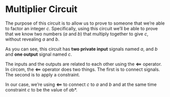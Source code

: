 # Multiplier Circuit

The purpose of this circuit is to allow us to prove to someone that we’re able to factor an integer *c*. Specifically, using this circuit we’ll be able to prove that we know two numbers (*a* and *b*) that multiply together to give *c*, without revealing *a* and *b*.

As you can see, this circuit has **two private input** signals named *a*, and *b* and **one output** signal named *c*.

The inputs and the outputs are related to each other using the **<==** operator. In circom, the **<==** operator does two things. The first is to connect signals. The second is to apply a constraint.

In our case, we’re using **<==** to connect *c* to *a* and *b* and at the same time constraint *c* to be the value of *a*b*.